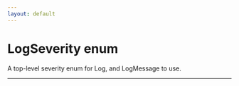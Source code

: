 ```yaml
---
layout: default
---
```

# LogSeverity enum

A top-level severity enum for Log, and LogMessage to use.

---

